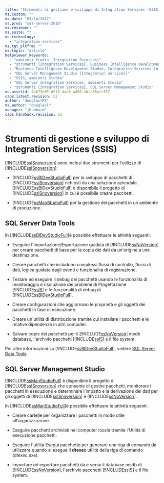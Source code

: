 ```yaml
---
title: "Strumenti di gestione e sviluppo di Integration Services (SSIS) | Microsoft Docs"
ms.custom: ""
ms.date: "03/14/2017"
ms.prod: "sql-server-2016"
ms.reviewer: ""
ms.suite: ""
ms.technology: 
  - "integration-services"
ms.tgt_pltfrm: ""
ms.topic: "article"
helpviewer_keywords: 
  - "ambienti Studio [Integration Services]"
  - "strumenti [Integration Services], Business Intelligence Development Studio"
  - "Business Intelligence Development Studio, Integration Services in"
  - "SQL Server Management Studio [Integration Services]"
  - "SSIS, ambienti Studio"
  - "SQL Server Integration Services, ambienti Studio"
  - "strumenti [Integration Services], SQL Server Management Studio"
ms.assetid: 4eb73e65-d9f3-4ac6-a408-abfa85afc537
caps.latest.revision: 52
author: "douglaslMS"
ms.author: "douglasl"
manager: "jhubbard"
caps.handback.revision: 52
---
```

# Strumenti di gestione e sviluppo di Integration Services (SSIS)
  [!INCLUDE[ssISnoversion](../includes/ssisnoversion-md.md)] sono inclusi due strumenti per l'utilizzo di [!INCLUDE[ssISnoversion](../includes/ssisnoversion-md.md)]:  
  
-   [!INCLUDE[ssBIDevStudioFull](../includes/ssbidevstudiofull-md.md)] per lo sviluppo di pacchetti di [!INCLUDE[ssISnoversion](../includes/ssisnoversion-md.md)] richiesti da una soluzione aziendale. [!INCLUDE[ssBIDevStudioFull](../includes/ssbidevstudiofull-md.md)] è disponibile il progetto di [!INCLUDE[ssISnoversion](../includes/ssisnoversion-md.md)] in cui è possibile creare pacchetti.  
  
-   [!INCLUDE[ssManStudioFull](../includes/ssmanstudiofull-md.md)] per la gestione dei pacchetti in un ambiente di produzione.  
  
## SQL Server Data Tools  
 In [!INCLUDE[ssBIDevStudioFull](../includes/ssbidevstudiofull-md.md)]è possibile effettuare le attività seguenti:  
  
-   Eseguire l'Importazione/Esportazione guidata di [!INCLUDE[ssNoVersion](../includes/ssnoversion-md.md)] per creare pacchetti di base per la copia dei dati da un'origine a una destinazione.  
  
-   Creare pacchetti che includono complessi flussi di controllo, flussi di dati, logica guidata dagli eventi e funzionalità di registrazione.  
  
-   Testare ed eseguire il debug dei pacchetti usando le funzionalità di monitoraggio e risoluzione dei problemi di Progettazione [!INCLUDE[ssIS](../includes/ssis-md.md)] e le funzionalità di debug di [!INCLUDE[ssBIDevStudioFull](../includes/ssbidevstudiofull-md.md)].  
  
-   Creare configurazioni che aggiornano le proprietà e gli oggetti dei pacchetti in fase di esecuzione.  
  
-   Creare un'utilità di distribuzione tramite cui installare i pacchetti e le relative dipendenze in altri computer.  
  
-   Salvare copie dei pacchetti per il [!INCLUDE[ssNoVersion](../includes/ssnoversion-md.md)] msdb database, l'archivio pacchetti [!INCLUDE[ssIS](../includes/ssis-md.md)] e il file system.  
  
 Per altre informazioni su [!INCLUDE[ssBIDevStudioFull](../includes/ssbidevstudiofull-md.md)], vedere [SQL Server Data Tools](https://msdn.microsoft.com/library/hh272686.aspx).  
  
## SQL Server Management Studio  
 [!INCLUDE[ssManStudioFull](../includes/ssmanstudiofull-md.md)] è disponibile il progetto di [!INCLUDE[ssISnoversion](../includes/ssisnoversion-md.md)] che consente di gestire pacchetti, monitorare i pacchetti in esecuzione e determinare l'impatto e la derivazione dei dati per gli oggetti di [!INCLUDE[ssISnoversion](../includes/ssisnoversion-md.md)] e [!INCLUDE[ssNoVersion](../includes/ssnoversion-md.md)] .  
  
 In [!INCLUDE[ssManStudioFull](../includes/ssmanstudiofull-md.md)]è possibile effettuare le attività seguenti:  
  
-   Creare cartelle per organizzare i pacchetti in modo utile all'organizzazione.  
  
-   Eseguire pacchetti archiviati nel computer locale tramite l'Utilità di esecuzione pacchetti.  
  
-   Eseguire l'utilità Esegui pacchetto per generare una riga di comando da utilizzare quando si esegue il **dtexec** utilità della riga di comando (dtexec.exe).  
  
-   Importare ed esportare pacchetti da e verso il database msdb di [!INCLUDE[ssNoVersion](../includes/ssnoversion-md.md)], l'archivio pacchetti [!INCLUDE[ssIS](../includes/ssis-md.md)] e il file system.  

